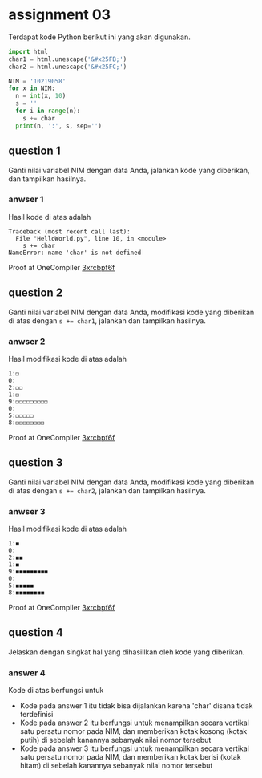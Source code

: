 # assignment 03
Terdapat kode Python berikut ini yang akan digunakan.
```python
import html
char1 = html.unescape('&#x25FB;')
char2 = html.unescape('&#x25FC;')

NIM = '10219058'
for x in NIM:
  n = int(x, 10)
  s = ''
  for i in range(n):
    s += char
  print(n, ':', s, sep='')
```

## question 1
Ganti nilai variabel NIM dengan data Anda, jalankan kode yang diberikan, dan tampilkan hasilnya.

### anwser 1
Hasil kode di atas adalah
```
Traceback (most recent call last):
  File "HelloWorld.py", line 10, in <module>
    s += char
NameError: name 'char' is not defined
```
Proof at OneCompiler [3xrcbpf6f](https://onecompiler.com/python/3xrcbpf6f)

## question 2
Ganti nilai variabel NIM dengan data Anda, modifikasi kode yang diberikan di atas dengan `s += char1`, jalankan dan tampilkan hasilnya.

### anwser 2
Hasil modifikasi kode di atas adalah
```
1:◻
0:
2:◻◻
1:◻
9:◻◻◻◻◻◻◻◻◻
0:
5:◻◻◻◻◻
8:◻◻◻◻◻◻◻◻
```
Proof at OneCompiler [3xrcbpf6f](https://onecompiler.com/python/3xrcbpf6f)

## question 3
Ganti nilai variabel NIM dengan data Anda, modifikasi kode yang diberikan di atas dengan `s += char2`, jalankan dan tampilkan hasilnya.

### anwser 3
Hasil modifikasi kode di atas adalah
```
1:◼
0:
2:◼◼
1:◼
9:◼◼◼◼◼◼◼◼◼
0:
5:◼◼◼◼◼
8:◼◼◼◼◼◼◼◼
```
Proof at OneCompiler [3xrcbpf6f](https://onecompiler.com/python/3xrcbpf6f)

## question 4
Jelaskan dengan singkat hal yang dihasillkan oleh kode yang diberikan.

### answer 4
Kode di atas berfungsi untuk
+ Kode pada answer 1 itu tidak bisa dijalankan karena 'char' disana tidak terdefinisi
+ Kode pada answer 2 itu berfungsi untuk menampilkan secara vertikal satu persatu nomor pada NIM, dan memberikan kotak kosong (kotak putih) di sebelah kanannya sebanyak nilai nomor tersebut 
+ Kode pada answer 3 itu berfungsi untuk menampilkan secara vertikal satu persatu nomor pada NIM, dan memberikan kotak berisi (kotak hitam) di sebelah kanannya sebanyak nilai nomor tersebut

